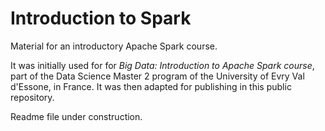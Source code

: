 # Introduction to Spark

Material for an introductory Apache Spark course. 

It was initially used for for _Big Data: Introduction to Apache Spark course_, part of the Data Science Master 2 program of the University of Evry Val d'Essone, in France. It was then adapted for publishing in this public repository.

Readme file under construction.
